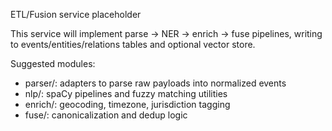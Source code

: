 ETL/Fusion service placeholder

This service will implement parse → NER → enrich → fuse pipelines, writing to events/entities/relations tables and optional vector store.

Suggested modules:
- parser/: adapters to parse raw payloads into normalized events
- nlp/: spaCy pipelines and fuzzy matching utilities
- enrich/: geocoding, timezone, jurisdiction tagging
- fuse/: canonicalization and dedup logic


